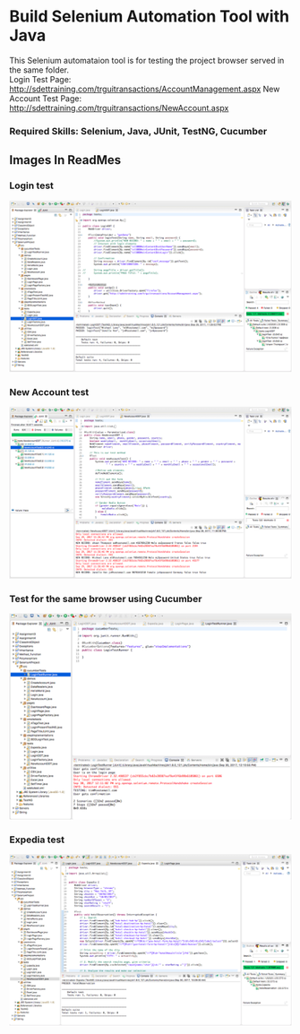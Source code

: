 # Build Selenium Automation Tool with Java  

This Selenium automataion tool is for testing the project browser served in the same folder.  
Login Test Page: http://sdettraining.com/trguitransactions/AccountManagement.aspx
New Account Test Page: http://sdettraining.com/trguitransactions/NewAccount.aspx

### Required Skills: Selenium, Java, JUnit, TestNG, Cucumber 

## Images In ReadMes
### Login test 
![](img/Login_Selenium.png)
### New Account test 
![](img/NewAccount_Selenium.png)
### Test for the same browser using Cucumber  
![](img/Cucumber.png)
### Expedia test 
![](img/Expedia_Selenium.png)
